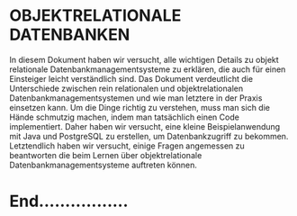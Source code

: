 # OBJEKTRELATIONALE DATENBANKEN

In diesem Dokument haben wir versucht, alle wichtigen Details zu objekt
relationale Datenbankmanagementsysteme zu erklären, die auch für einen Einsteiger leicht verständlich sind.
Das Dokument verdeutlicht die Unterschiede zwischen rein relationalen und objektrelationalen
Datenbankmanagementsystemen und wie man letztere in der Praxis einsetzen kann.
Um die Dinge richtig zu verstehen, muss man sich die Hände schmutzig machen, indem man tatsächlich einen
Code implementiert. Daher haben wir versucht, eine kleine Beispielanwendung mit Java und PostgreSQL zu erstellen, um
Datenbankzugriff zu bekommen. Letztendlich haben wir versucht, einige Fragen angemessen zu beantworten
die beim Lernen über objektrelationale Datenbankmanagementsysteme auftreten können.

# End.................
